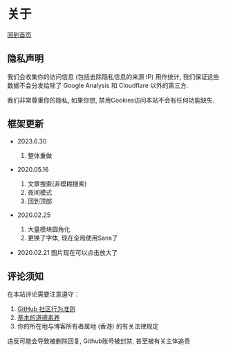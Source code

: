 # 关于

[回到首页](/)


## 隐私声明
我们会收集你的访问信息 (包括去除隐私信息的来源 IP) 用作统计, 我们保证这些数据不会分发给除了 Google Analysis 和 Cloudflare 以外的第三方.

我们非常尊重你的隐私, 如果你想, 禁用Cookies访问本站不会有任何功能缺失.

## 框架更新

- 2023.6.30
  1. 整体重做

- 2020.05.16
  1. 文章搜索(非模糊搜索)
  2. 夜间模式
  3. 回到顶部

- 2020.02.25
  1. 大量模块圆角化
  2. 更换了字体, 现在全局使用Sans了

- 2020.02.21 
  图片现在可以点击放大了

## 评论须知

在本站评论需要注意遵守：

1. [GitHub 社区行为准则](https://docs.github.com/zh/site-policy/github-terms/github-community-code-of-conduct)
2. [基本的道德素养](https://baike.baidu.com/item/%E9%81%93%E5%BE%B7/7931209)
3. 你的所在地与博客所有者属地 (香港) 的有关法律规定

违反可能会导致被删除回复, Github账号被封禁, 甚至被有关主体追责
